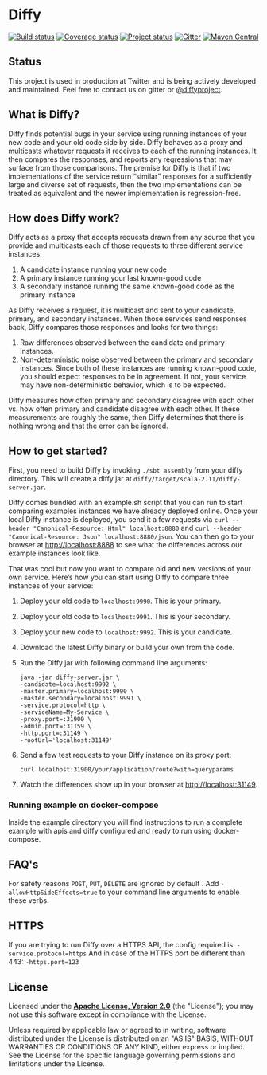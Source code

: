 # Diffy

[![Build status](https://img.shields.io/travis/twitter/diffy/master.svg)](https://travis-ci.org/twitter/diffy)
[![Coverage status](https://img.shields.io/codecov/c/github/twitter/diffy/master.svg)](https://codecov.io/github/twitter/diffy)
[![Project status](https://img.shields.io/badge/status-active-brightgreen.svg)](#status)
[![Gitter](https://img.shields.io/badge/gitter-join%20chat-green.svg)](https://gitter.im/twitter/diffy)
[![Maven Central](https://img.shields.io/maven-central/v/com.twitter/diffy_2.11.svg)](https://maven-badges.herokuapp.com/maven-central/com.twitter/diffy_2.11)

## Status

This project is used in production at Twitter and is being actively developed and maintained. Feel 
free to contact us on gitter or [@diffyproject](https://twitter.com/diffyproject).

## What is Diffy?

Diffy finds potential bugs in your service using running instances of your new code and your old
code side by side. Diffy behaves as a proxy and multicasts whatever requests it receives to each of
the running instances. It then compares the responses, and reports any regressions that may surface
from those comparisons. The premise for Diffy is that if two implementations of the service return
“similar” responses for a sufficiently large and diverse set of requests, then the two
implementations can be treated as equivalent and the newer implementation is regression-free.

## How does Diffy work?

Diffy acts as a proxy that accepts requests drawn from any source that you provide and multicasts
each of those requests to three different service instances:

1. A candidate instance running your new code
2. A primary instance running your last known-good code
3. A secondary instance running the same known-good code as the primary instance

As Diffy receives a request, it is multicast and sent to your candidate, primary, and secondary
instances. When those services send responses back, Diffy compares those responses and looks for two
things:

1. Raw differences observed between the candidate and primary instances.
2. Non-deterministic noise observed between the primary and secondary instances. Since both of these
   instances are running known-good code, you should expect responses to be in agreement. If not,
   your service may have non-deterministic behavior, which is to be expected.

Diffy measures how often primary and secondary disagree with each other vs. how often primary and
candidate disagree with each other. If these measurements are roughly the same, then Diffy
determines that there is nothing wrong and that the error can be ignored.

## How to get started?

First, you need to build Diffy by invoking `./sbt assembly` from your diffy directory. This will create 
a diffy jar at `diffy/target/scala-2.11/diffy-server.jar`.

Diffy comes bundled with an example.sh script that you can run to start comparing examples instances 
we have already deployed online. Once your local Diffy instance is deployed, you send it a few requests 
via `curl --header "Canonical-Resource: Html" localhost:8880` and `curl --header "Canonical-Resource: Json" localhost:8880/json`. You can then go to your browser at 
[http://localhost:8888](http://localhost:8888) to see what the differences across our example instances look like.

That was cool but now you want to compare old and new versions of your own service. Here’s how you can 
start using Diffy to compare three instances of your service:

1. Deploy your old code to `localhost:9990`. This is your primary.
2. Deploy your old code to `localhost:9991`. This is your secondary.
3. Deploy your new code to `localhost:9992`. This is your candidate.
4. Download the latest Diffy binary or build your own from the code.
5. Run the Diffy jar with following command line arguments:

    ```
    java -jar diffy-server.jar \
    -candidate=localhost:9992 \
    -master.primary=localhost:9990 \
    -master.secondary=localhost:9991 \
    -service.protocol=http \
    -serviceName=My-Service \
    -proxy.port=:31900 \
    -admin.port=:31159 \
    -http.port=:31149 \
    -rootUrl='localhost:31149'
    ```

6. Send a few test requests to your Diffy instance on its proxy port:

    ```
    curl localhost:31900/your/application/route?with=queryparams
    ```

7. Watch the differences show up in your browser at [http://localhost:31149](http://localhost:31149).

### Running example on docker-compose

Inside the example directory you will find instructions to run a complete example with apis and diffy configured and ready to run using docker-compose.
 
## FAQ's
   For safety reasons `POST`, `PUT`, ` DELETE ` are ignored by default . Add ` -allowHttpSideEffects=true ` to your command line arguments to enable these verbs.

## HTTPS
If you are trying to run Diffy over a HTTPS API, the config required is:
    ```
    -service.protocol=https
    ```
And in case of the HTTPS port be different than 443:
    ```
    -https.port=123
     ```

## License

Licensed under the **[Apache License, Version 2.0](http://www.apache.org/licenses/LICENSE-2.0)** (the "License");
you may not use this software except in compliance with the License.

Unless required by applicable law or agreed to in writing, software
distributed under the License is distributed on an "AS IS" BASIS,
WITHOUT WARRANTIES OR CONDITIONS OF ANY KIND, either express or implied.
See the License for the specific language governing permissions and
limitations under the License.
